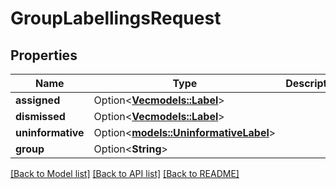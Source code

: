 # GroupLabellingsRequest

## Properties

Name | Type | Description | Notes
------------ | ------------- | ------------- | -------------
**assigned** | Option<[**Vec<models::Label>**](Label.md)> |  | [optional]
**dismissed** | Option<[**Vec<models::Label>**](Label.md)> |  | [optional]
**uninformative** | Option<[**models::UninformativeLabel**](UninformativeLabel.md)> |  | [optional]
**group** | Option<**String**> |  | [optional]

[[Back to Model list]](../README.md#documentation-for-models) [[Back to API list]](../README.md#documentation-for-api-endpoints) [[Back to README]](../README.md)


